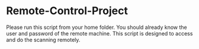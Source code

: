 # Remote-Control-Project
Please run this script from your home folder. 
You should already know the user and password of the remote machine.
This script is designed to access and do the scanning remotely.

